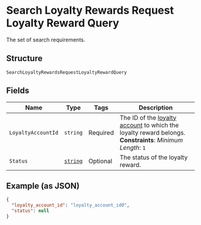 
# Search Loyalty Rewards Request Loyalty Reward Query

The set of search requirements.

## Structure

`SearchLoyaltyRewardsRequestLoyaltyRewardQuery`

## Fields

| Name | Type | Tags | Description |
|  --- | --- | --- | --- |
| `LoyaltyAccountId` | `string` | Required | The ID of the [loyalty account](../../doc/models/loyalty-account.md) to which the loyalty reward belongs.<br>**Constraints**: *Minimum Length*: `1` |
| `Status` | [`string`](../../doc/models/loyalty-reward-status.md) | Optional | The status of the loyalty reward. |

## Example (as JSON)

```json
{
  "loyalty_account_id": "loyalty_account_id0",
  "status": null
}
```

